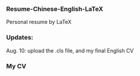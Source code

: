 ### Resume-Chinese-English-LaTeX
Personal resume by LaTeX

### Updates:
Aug. 10: upload the .cls file, and my final English CV

### My CV
